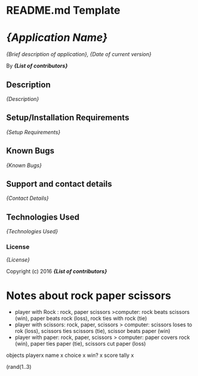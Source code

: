 # README.md Template

# _{Application Name}_

_{Brief description of application}, {Date of current version}_

By **_{List of contributors}_**

## Description

_{Description}_

## Setup/Installation Requirements

_{Setup Requirements}_

## Known Bugs

_{Known Bugs}_

## Support and contact details

_{Contact Details}_

## Technologies Used

_{Technologies Used}_

### License

_{License}_

Copyright (c) 2016 **_{List of contributors}_**

# Notes about rock paper scissors

- player with Rock : rock, paper scissors >computer: rock beats scissors (win), paper beats rock (loss), rock ties with rock (tie)
- player with scissors: rock, paper, scissors > computer: scissors loses to rok (loss), scissors ties scissors (tie), scissor beats paper (win)
- player with paper: rock, paper, scissors > computer: paper covers rock (win), paper ties paper (tie), scissors cut paper (loss)

objects
playerx
name x
choice x
win? x
score tally x

(rand(1..3)
